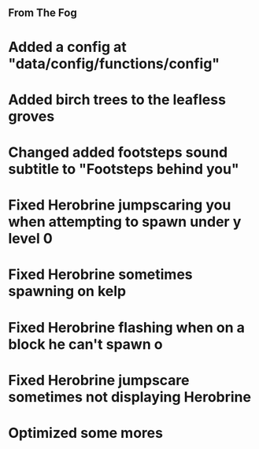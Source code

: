 ## From The Fog

# Added a config at "data/config/functions/config"
# Added birch trees to the leafless groves
# Changed added footsteps sound subtitle to "Footsteps behind you"
# Fixed Herobrine jumpscaring you when attempting to spawn under y level 0
# Fixed Herobrine sometimes spawning on kelp
# Fixed Herobrine flashing when on a block he can't spawn o
# Fixed Herobrine jumpscare sometimes not displaying Herobrine
# Optimized some mores